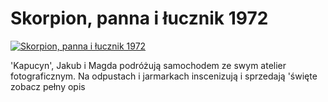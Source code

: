 Skorpion, panna i łucznik 1972 
=============
[![Skorpion, panna i łucznik 1972 ](http://vidos.pl/images/player.gif)](http://vidos.pl/skorpion-panna-i-lucznik-1972)

 'Kapucyn', Jakub i Magda podróżują samochodem ze swym atelier fotograficznym. Na odpustach i jarmarkach inscenizują i sprzedają 'święte zobacz pełny opis

